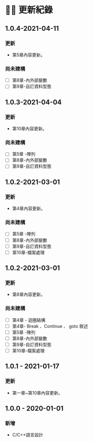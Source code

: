 # 🧙‍♂️ 更新紀錄

## 1.0.4-2021-04-11

### 更新

* 第5章內容更新。

### **尚未建構**

* [ ] 第8章-內外部變數
* [ ] 第9章-自訂資料型態

## 1.0.3-2021-04-04

### 更新

* 第10章內容更新。

### **尚未建構**

* [ ] 第5章 -陣列
* [ ] 第8章-內外部變數
* [ ] 第9章-自訂資料型態

## 1.0.2-2021-03-01

### 更新

* 第4章內容更新。

### **尚未建構**

* [ ] 第5章 -陣列
* [ ] 第8章-內外部變數
* [ ] 第9章-自訂資料型態
* [ ] 第10章-檔案處理

## 1.0.2-2021-03-01

### 更新

* 第8章內容更新。

### **尚未建構**

* [ ] 第4章 - 迴圈結構
* [ ] 第4章- Break 、Continue 、 goto 敘述
* [ ] 第5章 -陣列
* [ ] 第8章-內外部變數
* [ ] 第9章-自訂資料型態
* [ ] 第10章-檔案處理

## 1.0.1 - 2021-01-17

### 更新

* 第一章~第10章內容更新。

## 1.0.0 - 2020-01-01

### 新增

* C/C++語言設計

